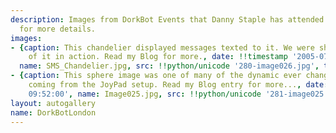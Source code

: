 ```yaml
---
description: Images from DorkBot Events that Danny Staple has attended. Read the Blog
  for more details.
images:
- {caption: This chandelier displayed messages texted to it. We were shown slides
    of it in action. Read my Blog for more., date: !!timestamp '2005-07-22 09:18:44',
  name: SMS_Chandelier.jpg, src: !!python/unicode '280-image026.jpg', thumb-src: !!python/unicode 'thm-280-80x60-sms-chandelier.jpg'}
- {caption: This sphere image was one of many of the dynamic ever changing shapes
    coming from the JoyPad setup. Read my Blog entry for more..., date: !!timestamp '2005-07-22
    09:52:00', name: Image025.jpg, src: !!python/unicode '281-image025.jpg', thumb-src: !!python/unicode 'thm-281-80x64-image025.jpg'}
layout: autogallery
name: DorkBotLondon
---
```


